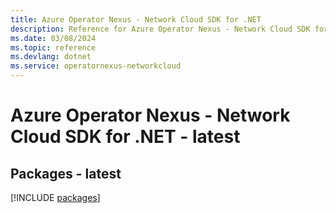```yaml
---
title: Azure Operator Nexus - Network Cloud SDK for .NET
description: Reference for Azure Operator Nexus - Network Cloud SDK for .NET
ms.date: 03/08/2024
ms.topic: reference
ms.devlang: dotnet
ms.service: operatornexus-networkcloud
---
```

# Azure Operator Nexus - Network Cloud SDK for .NET - latest
## Packages - latest
[!INCLUDE [packages](operator-nexus---network-cloud-index.md)]